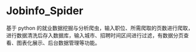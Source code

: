 # Jobinfo_Spider
基于 python 的就业数据挖掘与分析爬虫，输入职位、所需爬取的页数进行爬取，进行数据清洗后存入数据库，输入城市、招聘时间区间进行过滤，有数据分页查看、图表化展示、后台数据管理等功能。
